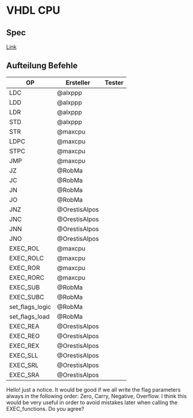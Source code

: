 # VHDL CPU

## Spec
[Link](https://github.com/alxppp/vhdl_cpu/blob/master/spec.pdf)

## Aufteilung Befehle

| OP   | Ersteller | Tester |
|------|-----------|--------|
| LDC  | @alxppp   |        |
| LDD  | @alxppp   |        |
| LDR  | @alxppp   |        |
| STD  | @alxppp   |        |
| STR  | @maxcpu   |        |
| LDPC | @maxcpu   |        |
| STPC | @maxcpu   |        |
| JMP  | @maxcpu   |        |
| JZ   | @RobMa    |        |
| JC   | @RobMa    |        |
| JN   | @RobMa    |        |
| JO   | @RobMa    |        |
| JNZ  |@OrestisAlpos|        |
| JNC  |@OrestisAlpos|        |
| JNN  |@OrestisAlpos|        |
| JNO  |@OrestisAlpos|        |
| EXEC_ROL  | @maxcpu
| EXEC_ROLC | @maxcpu
| EXEC_ROR  | @maxcpu
| EXEC_RORC | @maxcpu
| EXEC_SUB  | @RobMa
| EXEC_SUBC | @RobMa
| set_flags_logic | @RobMa
| set_flags_load  | @RobMa
| EXEC_REA | @OrestisAlpos |	|
| EXEC_REO | @OrestisAlpos |	|
| EXEC_REX | @OrestisAlpos |	|
| EXEC_SLL | @OrestisAlpos |	|
| EXEC_SRL | @OrestisAlpos |	|
| EXEC_SRA | @OrestisAlpos |	|


Hello! just a notice. It would be good if we all write the flag parameters always in the following order: Zero, Carry, Negative, Overflow. 
I think this would be very useful in order to avoid mistakes later when calling the EXEC_functions. Do you agree?

